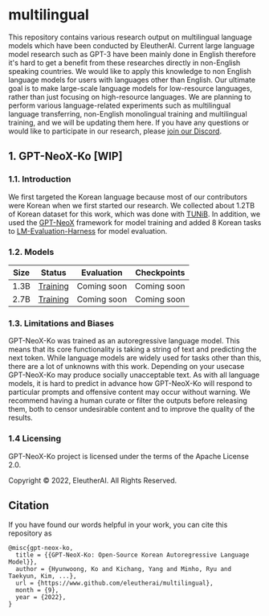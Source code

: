 # multilingual
This repository contains various research output on multilingual language models which have been conducted by EleutherAI. Current large language model research such as GPT-3 have been mainly done in English therefore it's hard to get a benefit from these researches directly in non-English speaking countries. We would like to apply this knowledge to non English language models for users with languages other than English. Our ultimate goal is to make large-scale language models for low-resource languages, rather than just focusing on high-resource languages. We are planning to perform various language-related experiments such as multilingual language transferring, non-English monolingual training and multilingual training, and we will be updating them here. If you have any questions or would like to participate in our research, please [join our Discord](https://discord.com/invite/zBGx3azzUn).

## 1. GPT-NeoX-Ko [WIP]
### 1.1. Introduction
We first targeted the Korean language because most of our contributors were Korean when we first started our research. We collected about 1.2TB of Korean dataset for this work, which was done with [TUNiB](https://tunib.ai/). In addition, we used the [GPT-NeoX](https://github.com/EleutherAI/gpt-neox) framework for model training and added 8 Korean tasks to [LM-Evaluation-Harness](https://github.com/EleutherAI/lm-evaluation-harness/tree/multilingual-ko) for model evaluation.

### 1.2. Models
| Size |                                           Status                                           | Evaluation  | Checkpoints |
|:----:|:------------------------------------------------------------------------------------------:|:-----------:|:-----------:|
| 1.3B | [Training](https://wandb.ai/eleutherai-oslo/gpt-neox-ko-1b?workspace=user-eleutherai-oslo) | Coming soon | Coming soon |
| 2.7B | [Training](https://wandb.ai/eleutherai-oslo/gpt-neox-ko-3b?workspace=user-eleutherai-oslo) | Coming soon | Coming soon |

### 1.3. Limitations and Biases
GPT-NeoX-Ko was trained as an autoregressive language model. This means that its core functionality is taking a string of text and predicting the next token. While language models are widely used for tasks other than this, there are a lot of unknowns with this work. Depending on your usecase GPT-NeoX-Ko may produce socially unacceptable text. As with all language models, it is hard to predict in advance how GPT-NeoX-Ko will respond to particular prompts and offensive content may occur without warning. We recommend having a human curate or filter the outputs before releasing them, both to censor undesirable content and to improve the quality of the results.

### 1.4 Licensing
GPT-NeoX-Ko project is licensed under the terms of the Apache License 2.0.

Copyright © 2022, EleutherAI. All Rights Reserved.

## Citation
If you have found our words helpful in your work, you can cite this repository as
```
@misc{gpt-neox-ko,
  title = {{GPT-NeoX-Ko: Open-Source Korean Autoregressive Language Model}},
  author = {Hyunwoong, Ko and Kichang, Yang and Minho, Ryu and Taekyun, Kim, ...},
  url = {https://www.github.com/eleutherai/multilingual},
  month = {9},
  year = {2022},
}
```
